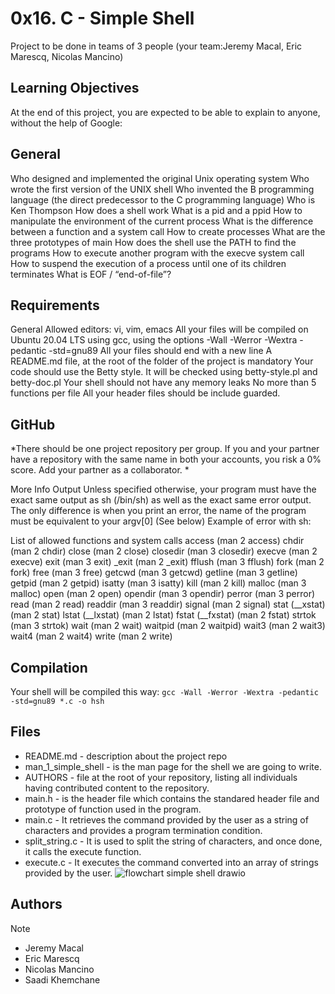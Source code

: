 # 0x16. C - Simple Shell
Project to be done in teams of 3 people (your team:Jeremy Macal, Eric Marescq, Nicolas Mancino)

## Learning Objectives
At the end of this project, you are expected to be able to explain to anyone, without the help of Google:

## General
Who designed and implemented the original Unix operating system Who wrote the first version of the UNIX shell Who invented the B programming language (the direct predecessor to the C programming language) Who is Ken Thompson How does a shell work What is a pid and a ppid How to manipulate the environment of the current process What is the difference between a function and a system call How to create processes What are the three prototypes of main How does the shell use the PATH to find the programs How to execute another program with the execve system call How to suspend the execution of a process until one of its children terminates What is EOF / “end-of-file”?

## Requirements
General
Allowed editors: vi, vim, emacs All your files will be compiled on Ubuntu 20.04 LTS using gcc, using the options -Wall -Werror -Wextra -pedantic -std=gnu89 All your files should end with a new line A README.md file, at the root of the folder of the project is mandatory Your code should use the Betty style. It will be checked using betty-style.pl and betty-doc.pl Your shell should not have any memory leaks No more than 5 functions per file All your header files should be include guarded.

## GitHub
*There should be one project repository per group. If you and your partner have a repository with the same name in both your accounts, you risk a 0% score. Add your partner as a collaborator. *

More Info Output Unless specified otherwise, your program must have the exact same output as sh (/bin/sh) as well as the exact same error output. The only difference is when you print an error, the name of the program must be equivalent to your argv[0] (See below) Example of error with sh:

List of allowed functions and system calls
access (man 2 access) chdir (man 2 chdir) close (man 2 close) closedir (man 3 closedir) execve (man 2 execve) exit (man 3 exit) _exit (man 2 _exit) fflush (man 3 fflush) fork (man 2 fork) free (man 3 free) getcwd (man 3 getcwd) getline (man 3 getline) getpid (man 2 getpid) isatty (man 3 isatty) kill (man 2 kill) malloc (man 3 malloc) open (man 2 open) opendir (man 3 opendir) perror (man 3 perror) read (man 2 read) readdir (man 3 readdir) signal (man 2 signal) stat (__xstat) (man 2 stat) lstat (__lxstat) (man 2 lstat) fstat (__fxstat) (man 2 fstat) strtok (man 3 strtok) wait (man 2 wait) waitpid (man 2 waitpid) wait3 (man 2 wait3) wait4 (man 2 wait4) write (man 2 write)

## Compilation
Your shell will be compiled this way:
`gcc -Wall -Werror -Wextra -pedantic -std=gnu89 *.c -o hsh`

## Files
* README.md - description about the project repo
* man_1_simple_shell - is the man page for the shell we are going to write.
* AUTHORS - file at the root of your repository, listing all individuals having contributed content to the repository.
* main.h - is the header file which contains the standared header file and prototype of function used in the program.
* main.c - It retrieves the command provided by the user as a string of characters and provides a program termination condition.
* split_string.c - It is used to split the string of characters, and once done, it calls the execute function.
* execute.c - It executes the command converted into an array of strings provided by the user.
![flowchart simple shell drawio](https://github.com/Nicolaslegoat/holbertonschool-simple_shell/assets/130404454/7246f83e-0a02-4881-82a3-beae6bc6a0b8)

## Authors
> [!NOTE]
> * Jeremy Macal
> * Eric Marescq
> * Nicolas Mancino
> * Saadi Khemchane
